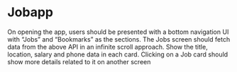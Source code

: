 # Jobapp
On opening the app, users should be presented with a bottom navigation UI with “Jobs” and “Bookmarks” as the sections.  The Jobs screen should fetch data from the above API in an infinite scroll approach. Show the title, location, salary and phone data in each card.  Clicking on a Job card should show more details related to it on another screen
